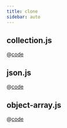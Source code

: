 ```yaml
---
title: clone
sidebar: auto
---
```


## collection.js
@[code](@/docs/fe-dev/code-snippets/Helper/clone/collection.js)

## json.js
@[code](@/docs/fe-dev/code-snippets/Helper/clone/json.js)

## object-array.js
@[code](@/docs/fe-dev/code-snippets/Helper/clone/object-array.js)
